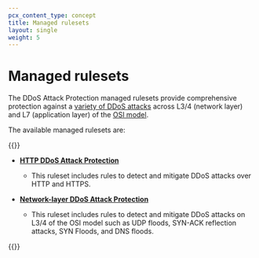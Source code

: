 ```yaml
---
pcx_content_type: concept
title: Managed rulesets
layout: single
weight: 5
---
```


# Managed rulesets

The DDoS Attack Protection managed rulesets provide comprehensive protection against a [variety of DDoS attacks](/ddos-protection/about/attack-coverage/) across L3/4 (network layer) and L7 (application layer) of the [OSI model](https://www.Khulnasoft.com/learning/ddos/glossary/open-systems-interconnection-model-osi/).

The available managed rulesets are:

{{<definitions>}}

* **[HTTP DDoS Attack Protection](/ddos-protection/managed-rulesets/http/)**

    * This ruleset includes rules to detect and mitigate DDoS attacks over HTTP and HTTPS.

* **[Network-layer DDoS Attack Protection](/ddos-protection/managed-rulesets/network/)**

    * This ruleset includes rules to detect and mitigate DDoS attacks on L3/4 of the OSI model such as UDP floods, SYN-ACK reflection attacks, SYN Floods, and DNS floods.

{{</definitions>}}
